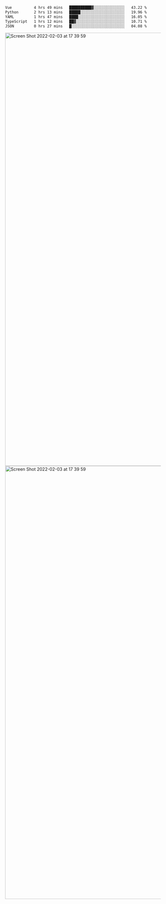 <!--START_SECTION:waka-->

```txt
Vue          4 hrs 49 mins   ██████████▓░░░░░░░░░░░░░░   43.22 %
Python       2 hrs 13 mins   █████░░░░░░░░░░░░░░░░░░░░   19.96 %
YAML         1 hrs 47 mins   ████░░░░░░░░░░░░░░░░░░░░░   16.05 %
TypeScript   1 hrs 12 mins   ██▓░░░░░░░░░░░░░░░░░░░░░░   10.71 %
JSON         0 hrs 27 mins   █░░░░░░░░░░░░░░░░░░░░░░░░   04.08 %
```

<!--END_SECTION:waka-->

<img width="1400" alt="Screen Shot 2022-02-03 at 17 39 59" src="https://user-images.githubusercontent.com/45716542/152387304-f2b60485-53a6-4f4b-a818-5cefb1b0c0ae.png">
<img width="1400" alt="Screen Shot 2022-02-03 at 17 39 59" src="https://user-images.githubusercontent.com/45716542/152387273-ea5cdf21-2a45-44da-8bef-00c1763b1d42.png">
